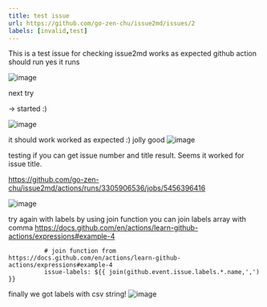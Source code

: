 ```yaml
---
title: test issue
url: https://github.com/go-zen-chu/issue2md/issues/2
labels: [invalid,test]
---
```

This is a test issue for checking issue2md works as expected
github action should run
yes it runs

![image](https://user-images.githubusercontent.com/1454332/196034659-04a85305-b238-4490-8523-f6c7fa69c60d.png)

next try

→ started :)

![image](https://user-images.githubusercontent.com/1454332/196034766-ccb3cf1b-385d-47fb-8bcd-bd6209317144.png)

it should work
worked as expected :) jolly good
![image](https://user-images.githubusercontent.com/1454332/197346843-652a1a76-cf76-4ad1-9013-fb2df57361b4.png)

testing if you can get issue number and title
result. Seems it worked for issue title.

https://github.com/go-zen-chu/issue2md/actions/runs/3305906536/jobs/5456396416

![image](https://user-images.githubusercontent.com/1454332/197375337-47f30d94-2f80-4dbf-b2a8-d735d5bab495.png)

try again with labels
by using join function you can join labels array with comma
https://docs.github.com/en/actions/learn-github-actions/expressions#example-4

```
          # join function from https://docs.github.com/en/actions/learn-github-actions/expressions#example-4
          issue-labels: ${{ join(github.event.issue.labels.*.name,',') }}
```
finally we got labels with csv string!
![image](https://user-images.githubusercontent.com/1454332/197384129-f9dafcc5-524e-4a8e-899c-203604fc3e63.png)

